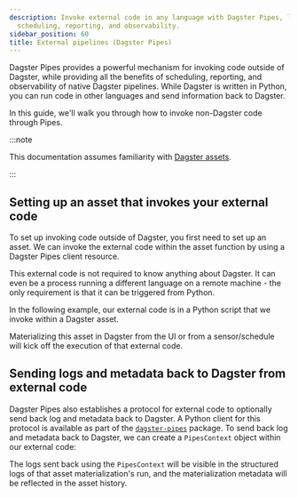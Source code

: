 ```yaml
---
description: Invoke external code in any language with Dagster Pipes, leveraging Dagster's
  scheduling, reporting, and observability.
sidebar_position: 60
title: External pipelines (Dagster Pipes)
---
```

Dagster Pipes provides a powerful mechanism for invoking code outside of Dagster, while providing all the benefits of scheduling, reporting, and observability of native Dagster pipelines. While Dagster is written in Python, you can run code in other languages and send information back to Dagster.

In this guide, we'll walk you through how to invoke non-Dagster code through Pipes.

:::note

This documentation assumes familiarity with [Dagster assets](/guides/build/assets).

:::

## Setting up an asset that invokes your external code

To set up invoking code outside of Dagster, you first need to set up an asset.  We can invoke the external code within the asset function by using a Dagster Pipes client resource.

This external code is not required to know anything about Dagster.  It can even be a process running a different language on a remote machine - the only requirement is that it can be triggered from Python.

In the following example, our external code is in a Python script that we invoke within a Dagster asset.

<CodeExample path="docs_snippets/docs_snippets/guides/external-systems/pipes/external_code_opaque.py" language="python" title="/usr/bin/external_code.py" />
<CodeExample path="docs_snippets/docs_snippets/guides/external-systems/pipes/asset_wrapper.py" language="python" title="Asset invoking external compute using Dagster Pipes" />

Materializing this asset in Dagster from the UI or from a sensor/schedule will kick off the execution of that external code.

## Sending logs and metadata back to Dagster from external code

Dagster Pipes also establishes a protocol for external code to optionally send back log and metadata back to Dagster.  A Python client for this protocol is available as part of the [`dagster-pipes`](/api/libraries/dagster-pipes) package.  To send back log and metadata back to Dagster, we can create a `PipesContext` object within our external code:

<CodeExample path="docs_snippets/docs_snippets/guides/external-systems/pipes/external_code_data_passing.py" language="python" title="/usr/bin/external_code.py" />

The logs sent back using the `PipesContext` will be visible in the structured logs of that asset materialization's run, and the materialization metadata will be reflected in the asset history.
